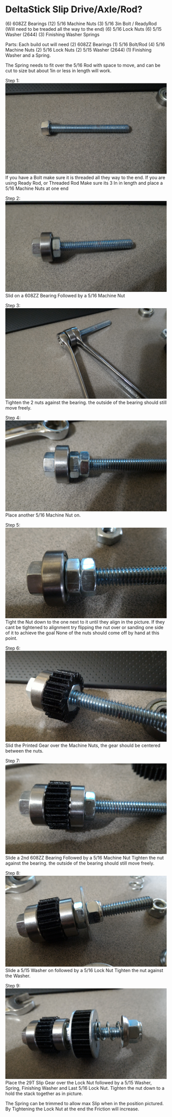 # DeltaStick Slip Drive/Axle/Rod?

(6) 608ZZ Bearings
(12) 5/16 Machine Nuts
(3) 5/16 3in Bolt / ReadyRod (Will need to be treaded all the way to the end)
(6) 5/16 Lock Nuts
(6) 5/15 Washer (2644)
(3) Finishing Washer
Springs

Parts: Each build out will need 
(2) 608ZZ Bearings
(1) 5/16 Bolt/Rod 
(4) 5/16 Machine Nuts
(2) 5/16 Lock Nuts
(2) 5/15 Washer (2644)
(1) Finishing Washer
and a Spring.

The Spring needs to fit over the 5/16 Rod with space to move, and can be cut to size but about 1in or less in length will work.

Step 1:
![Alt text](Step1.jpg?raw=true)
If you have a Bolt make sure it is threaded all they way to the end.
If you are using Ready Rod, or Threaded Rod Make sure its 3 In in length and place a 5/16 Machine Nuts at one end

Step 2:
![Alt text](Step2.jpg?raw=true)
Slid on a 608ZZ Bearing Followed by a 5/16 Machine Nut

Step 3: 
![Alt text](Step3.jpg?raw=true)
Tighten the 2 nuts against the bearing. the outside of the bearing should still move freely. 

Step 4: 
![Alt text](Step4.jpg?raw=true)
Place another 5/16 Machine Nut on. 

Step 5: 
![Alt text](Step5.jpg?raw=true)
Tight the Nut down to the one next to it until they align in the picture.
If they cant be tightened to alignment try flipping the nut over or sanding one side of it to achieve the goal
None of the nuts should come off by hand at this point.

Step 6:
![Alt text](Step6.jpg?raw=true)
Slid the Printed Gear over the Machine Nuts, the gear should be centered between the nuts.

Step 7:
![Alt text](Step7.jpg?raw=true)
Slide a 2nd 608ZZ Bearing Followed by a 5/16 Machine Nut 
Tighten the nut against the bearing. the outside of the bearing should still move freely. 

Step 8:
![Alt text](Step8.jpg?raw=true)
Slide a 5/15 Washer on followed by a 5/16 Lock Nut
Tighten the nut against the Washer.

Step 9:
![Alt text](Step9.jpg?raw=true)
Place the 29T Slip Gear over the Lock Nut followed by a 5/15 Washer, Spring, Finishing Washer and Last 5/16 Lock Nut.
Tighten the nut down to a hold the stack together as in picture.



The Spring can be trimmed to allow max Slip when in the position pictured.
By Tightening the Lock Nut at the end the Friction will increase.
